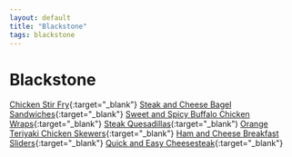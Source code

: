```yaml
---
layout: default
title: "Blackstone"
tags: blackstone
---
```

# Blackstone

<!--### Categories-->
<!-- TOC depthFrom:4 depthTo:6 withLinks:1 updateOnSave:1 orderedList:0 -->

<!--- [Danish](#danish)
- [Goetta](#goetta)
- [Dogs and Brats](#dogs-and-brats)
- [Egg Based](#egg-based)
- [Oatmeal](#oatmeal)
- [Pancakes](#pancakes)-->

<!-- /TOC -->

[Chicken Stir Fry](https://blackstoneproducts.com/blogs/recipes/chicken-stir-fry){:target="_blank"}
[Steak and Cheese Bagel Sandwiches](https://blackstoneproducts.com/blogs/recipes/steak-and-cheese-bagel-sandwiches){:target="_blank"}
[Sweet and Spicy Buffalo Chicken Wraps](https://blackstoneproducts.com/blogs/recipes/sweet-and-spicy-buffalo-chicken-wraps){:target="_blank"}
[Steak Quesadillas](https://blackstoneproducts.com/blogs/recipes/chimichurri-rojo-steak-quesadillas)(:target="_blank")
[Orange Teriyaki Chicken Skewers](https://blackstoneproducts.com/blogs/recipes/orange-teriyaki-chicken-skewers){:target="_blank"}
[Ham and Cheese Breakfast Sliders](https://blackstoneproducts.com/blogs/recipes/ham-cheese-breakfast-sliders){:target="_blank"}
[Quick and Easy Cheesesteak](https://blackstoneproducts.com/blogs/recipes/quick-easy-cheesesteak){:target="_blank"}
